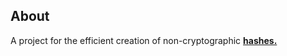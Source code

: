 ## About

A project for the efficient creation of non-cryptographic [**hashes.**](https://en.wikipedia.org/wiki/Hash_function)
